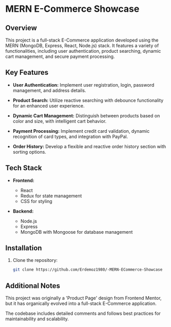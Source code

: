 # MERN E-Commerce Showcase

## Overview

This project is a full-stack E-Commerce application developed using the MERN (MongoDB, Express, React, Node.js) stack. It features a variety of functionalities, including user authentication, product searching, dynamic cart management, and secure payment processing.

## Key Features

- **User Authentication:** Implement user registration, login, password management, and address details.
  
- **Product Search:** Utilize reactive searching with debounce functionality for an enhanced user experience.

- **Dynamic Cart Management:** Distinguish between products based on color and size, with intelligent cart behavior.

- **Payment Processing:** Implement credit card validation, dynamic recognition of card types, and integration with PayPal.

- **Order History:** Develop a flexible and reactive order history section with sorting options.

## Tech Stack

- **Frontend:**
  - React
  - Redux for state management
  - CSS for styling

- **Backend:**
  - Node.js
  - Express
  - MongoDB with Mongoose for database management

## Installation

1. Clone the repository:
   ```bash
   git clone https://github.com/Erdemoz1980/-MERN-ECommerce-Showcase

## Additional Notes
This project was originally a 'Product Page' design from Frontend Mentor, but it has organically evolved into a full-stack E-Commerce application.

The codebase includes detailed comments and follows best practices for maintainability and scalability.